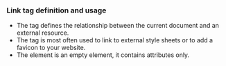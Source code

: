 <h3>Link tag definition and usage</h3>

- The <link> tag defines the relationship between the current document and an external resource.
- The <link> tag is most often used to link to external style sheets or to add a favicon to your website.
- The <link> element is an empty element, it contains attributes only.
